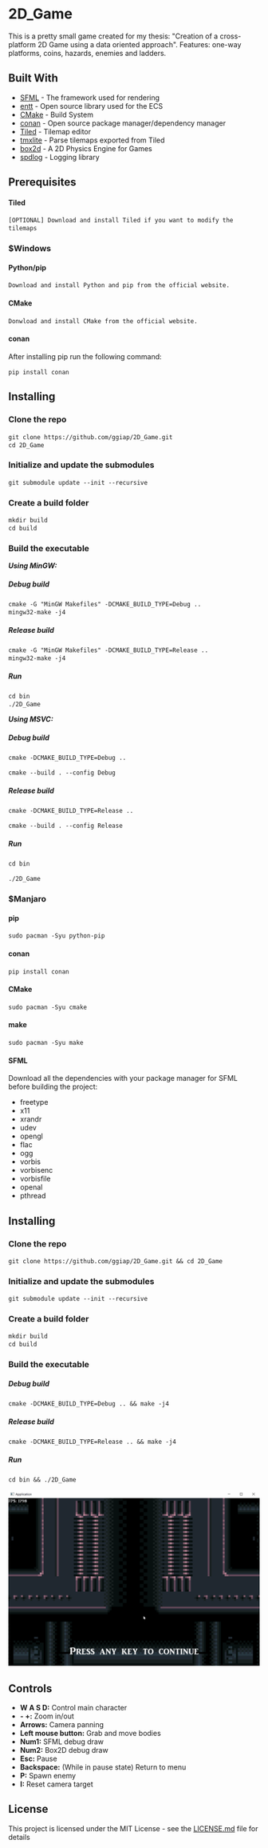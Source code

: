 # 2D_Game
This is a pretty small game created for my thesis: "Creation of a cross-platform 2D Game using a data oriented approach". Features: one-way platforms, coins, hazards, enemies and ladders.

## Built With

* [SFML](https://www.sfml-dev.org/) - The framework used for rendering
* [entt](https://github.com/skypjack/entt) - Open source library used for the ECS
* [CMake](https://cmake.org/) - Build System
* [conan](https://conan.io/) - Open source package manager/dependency manager
* [Tiled](https://www.mapeditor.org/) - Tilemap editor
* [tmxlite](https://github.com/fallahn/tmxlite) - Parse tilemaps exported from Tiled
* [box2d](https://box2d.org/) - A 2D Physics Engine for Games
* [spdlog](https://github.com/gabime/spdlog) - Logging library

## Prerequisites

#### Tiled

```
[OPTIONAL] Download and install Tiled if you want to modify the tilemaps
```

### $Windows

#### Python/pip
```
Download and install Python and pip from the official website.
```

#### CMake
```
Donwload and install CMake from the official website.
```

#### conan
After installing pip run the following command:
```
pip install conan
```

## Installing

### Clone the repo
```
git clone https://github.com/ggiap/2D_Game.git
cd 2D_Game
```

### Initialize and update the submodules
```
git submodule update --init --recursive
```

### Create a build folder

```
mkdir build
cd build
```

### Build the executable

***Using MinGW:***
##### Debug build
```
cmake -G "MinGW Makefiles" -DCMAKE_BUILD_TYPE=Debug ..
mingw32-make -j4
```

##### Release build
```
cmake -G "MinGW Makefiles" -DCMAKE_BUILD_TYPE=Release ..
mingw32-make -j4
```

##### Run
```
cd bin
./2D_Game
```


***Using MSVC:***
##### Debug build
```
cmake -DCMAKE_BUILD_TYPE=Debug ..
```

```
cmake --build . --config Debug
```

##### Release build
```
cmake -DCMAKE_BUILD_TYPE=Release ..
```

```
cmake --build . --config Release
```

##### Run
```
cd bin
```

```
./2D_Game
```


### $Manjaro

#### pip
```
sudo pacman -Syu python-pip
```

#### conan
```
pip install conan
```

#### CMake
```
sudo pacman -Syu cmake
```

#### make
```
sudo pacman -Syu make
```

#### SFML
Download all the dependencies with your package manager for SFML before building the project:

* freetype
* x11
* xrandr
* udev
* opengl
* flac
* ogg
* vorbis
* vorbisenc
* vorbisfile
* openal
* pthread


## Installing

### Clone the repo
```
git clone https://github.com/ggiap/2D_Game.git && cd 2D_Game
```

### Initialize and update the submodules
```
git submodule update --init --recursive
```

### Create a build folder

```
mkdir build
cd build
```

### Build the executable

##### Debug build
```
cmake -DCMAKE_BUILD_TYPE=Debug .. && make -j4
```

##### Release build
```
cmake -DCMAKE_BUILD_TYPE=Release .. && make -j4
```

##### Run
```
cd bin && ./2D_Game
```

![](Gif/2D_Game.gif)

## Controls

* **W A S D:** Control main character
* **- +:** Zoom in/out
* **Arrows:** Camera panning
* **Left mouse button:** Grab and move bodies
* **Num1:** SFML debug draw
* **Num2:** Box2D debug draw
* **Esc:** Pause
* **Backspace:** (While in pause state) Return to menu
* **P:** Spawn enemy
* **I:** Reset camera target

## License

This project is licensed under the MIT License - see the [LICENSE.md](https://github.com/ggiap/2D_Game/blob/master/LICENSE) file for details

